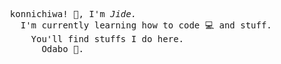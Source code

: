 <pre>
  konnichiwa! 👋, I'm <i>Jide.</i>
    I'm currently learning how to code 💻 and stuff.
      You'll find stuffs I do here.
        Odabo 🤚.
</pre>

<!--
**JideOgunlana/jideOgunlana** is a ✨ _special_ ✨ repository because its `README.md` (this file) appears on your GitHub profile.

Here are some ideas to get you started:

- 🔭 I’m currently working on ...
- 🌱 I’m currently learning ...
- 👯 I’m looking to collaborate on ...
- 🤔 I’m looking for help with ...
- 💬 Ask me about ...
- 📫 How to reach me: ...
- 😄 Pronouns: ...
- ⚡ Fun fact: ...
-->
